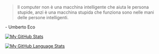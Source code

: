 > Il computer non è una macchina intelligente che aiuta le persona stupide, anzi è una macchina stupida che funziona sono nelle mani delle persone intelligenti.

\- Umberto Eco

[![My GitHub Stats](https://github-readme-stats.vercel.app/api/?username=godfr3y&count_private=true&theme=gruvbox&showicons=true)](https://github.com/godfr3y) 

[![My GitHub Language Stats](https://github-readme-stats.vercel.app/api/top-langs/?username=godfr3y&layout=compact&langs_count=5&theme=gruvbox)](https://github.com/godfr3y)
